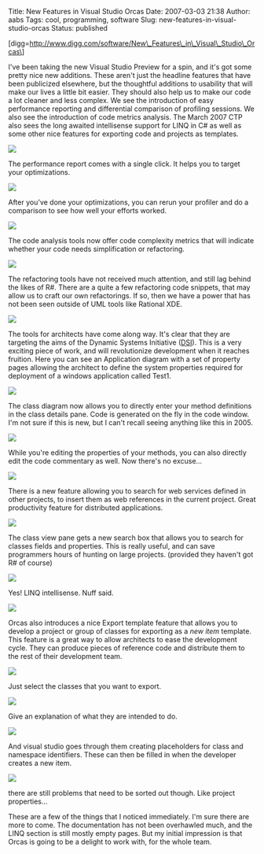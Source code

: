 Title: New Features in Visual Studio Orcas
Date: 2007-03-03 21:38
Author: aabs
Tags: cool, programming, software
Slug: new-features-in-visual-studio-orcas
Status: published

\[digg=http://www.digg.com/software/New\_Features\_in\_Visual\_Studio\_Orcas\]

I've been taking the new Visual Studio Preview for a spin, and it's got some pretty nice new additions. These aren't just the headline features that have been publicized elsewhere, but the thoughtful additions to usability that will make our lives a little bit easier. They should also help us to make our code a lot cleaner and less complex. We see the introduction of easy performance reporting and differential comparison of profiling sessions. We also see the introduction of code metrics analysis. The March 2007 CTP also sees the long awaited intellisense support for LINQ in C\# as well as some other nice features for exporting code and projects as templates.

![](http://farm1.static.flickr.com/172/408594508_8afcfddf30.jpg?v=0)

The performance report comes with a single click. It helps you to target your optimizations.

![](http://farm1.static.flickr.com/138/408594815_8eb065aa41.jpg?v=0)

After you've done your optimizations, you can rerun your profiler and do a comparison to see how well your efforts worked.

![](http://farm1.static.flickr.com/176/408594556_b56c2a7373.jpg?v=0)

The code analysis tools now offer code complexity metrics that will indicate whether your code needs simplification or refactoring.

![](http://farm1.static.flickr.com/184/408594845_fb08bca9a7.jpg?v=0)

The refactoring tools have not received much attention, and still lag behind the likes of R\#. There are a quite a few refactoring code snippets, that may allow us to craft our own refactorings. If so, then we have a power that has not been seen outside of UML tools like Rational XDE.

![](http://farm1.static.flickr.com/184/408594459_6cc72d1e37.jpg?v=0)

The tools for architects have come along way. It's clear that they are targeting the aims of the Dynamic Systems Initiative ([DSI](http://www.microsoft.com/windowsserversystem/dsi/default.mspx)). This is a very exciting piece of work, and will revolutionize development when it reaches fruition. Here you can see an Application diagram with a set of property pages allowing the architect to define the system properties required for deployment of a windows application called Test1.

![](http://farm1.static.flickr.com/125/408594887_c32c05b821.jpg?v=0)

The class diagram now allows you to directly enter your method definitions in the class details pane. Code is generated on the fly in the code window. I'm not sure if this is new, but I can't recall seeing anything like this in 2005.

![](http://farm1.static.flickr.com/127/408594784_60b6e4a1b1.jpg?v=0)

While you're editing the properties of your methods, you can also directly edit the code commentary as well. Now there's no excuse…

![](http://farm1.static.flickr.com/176/408594436_cdeb2f8306.jpg?v=0)

There is a new feature allowing you to search for web services defined in other projects, to insert them as web references in the current project. Great productivity feature for distributed applications.

![](http://farm1.static.flickr.com/149/408594907_2c3ac7c23f.jpg?v=0)

The class view pane gets a new search box that allows you to search for classes fields and properties. This is really useful, and can save programmers hours of hunting on large projects. (provided they haven't got R\# of course)

![](http://farm1.static.flickr.com/172/408594769_100e449729.jpg?v=0)

Yes! LINQ intellisense. Nuff said.

![](http://farm1.static.flickr.com/123/408594610_ec509452e9.jpg?v=0)

Orcas also introduces a nice Export template feature that allows you to develop a project or group of classes for exporting as a *new item* template. This feature is a great way to allow architects to ease the development cycle. They can produce pieces of reference code and distribute them to the rest of their development team.

![](http://farm1.static.flickr.com/183/408594650_00deeb5cbd.jpg?v=0)

Just select the classes that you want to export.

![](http://farm1.static.flickr.com/123/408594697_2802b6fe3d.jpg?v=0)

Give an explanation of what they are intended to do.

![](http://farm1.static.flickr.com/43/408594735_d5fa629de3.jpg?v=0)

And visual studio goes through them creating placeholders for class and namespace identifiers. These can then be filled in when the developer creates a new item.

![](http://farm1.static.flickr.com/167/408594586_9815afd310.jpg?v=0)

there are still problems that need to be sorted out though. Like project properties...

These are a few of the things that I noticed immediately. I'm sure there are more to come. The documentation has not been overhawled much, and the LINQ section is still mostly empty pages. But my initial impression is that Orcas is going to be a delight to work with, for the whole team.
